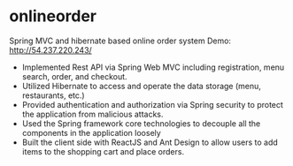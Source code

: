 # onlineorder
Spring MVC and hibernate based online order system
Demo: http://54.237.220.243/
- Implemented Rest API via Spring Web MVC including registration, menu search, order, and checkout.
- Utilized Hibernate to access and operate the data storage (menu, restaurants, etc.)
- Provided authentication and authorization via Spring security to protect the application from malicious attacks.
- Used the Spring framework core technologies to decouple all the components in the application loosely
- Built the client side with ReactJS and Ant Design to allow users to add items to the shopping cart and place orders.
